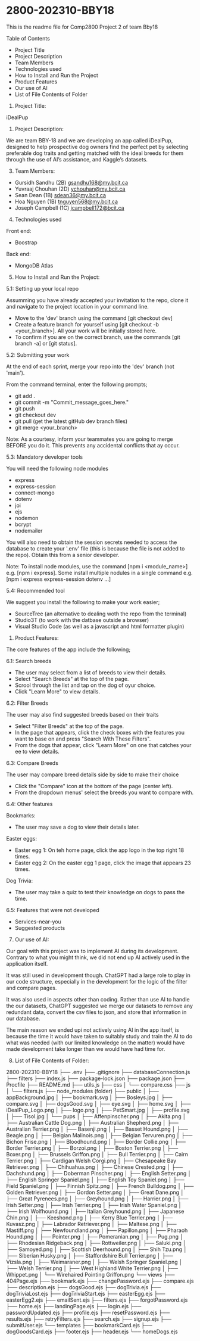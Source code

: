 # 2800-202310-BBY18
This is the readme file for Comp2800 Project 2 of team Bby18

Table of Contents
- Project Title
- Project Description
- Team Members
- Technologies used
- How to Install and Run the Project
- Product Features
- Our use of AI
- List of File Contents of Folder



1. Project Title:

iDealPup



1. Project Description:

We are team BBY-18 and we are developing an app called iDealPup, designed to help prospective dog owners find the perfect pet by selecting preferable dog traits and getting matched with the ideal breeds for them through the use of AI’s assistance, and Kaggle’s datasets.



3. Team Members:
- Gursidh Sandhu (2B)           gsandhu168@my.bcit.ca
- Yuvraaj Chouhan (2D)          ychouhan@my.bcit.ca
- Sean Dean (1B)                sdean36@my.bcit.ca
- Hoa Nguyen (1B)               tnguyen568@my.bcit.ca
- Joseph Campbell (1C)          jcampbell172@bcit.ca



4. Technologies used

Front end:                            
- Boostrap

Back end:                           
- MongoDB Atlas



5. How to Install and Run the Project:

5.1: Setting up your local repo

Assumming you have already accepted your invitation to the repo, clone it and navigate to the project location in your command line.
- Move to the 'dev' branch using the command [git checkout dev]
- Create a feature branch for yourself using [git checkout -b <your_branch>]. All your work will be initially stored here.
- To confirm if you are on the correct branch, use the commands [git branch -a] or [git status].

5.2: Submitting your work

At the end of each sprint, merge your repo into the 'dev' branch (not 'main').

From the command terminal, enter the following prompts;
- git add .
- git commit -m "Commit_message_goes_here."
- git push
- git checkout dev
- git pull                    (get the latest gitHub dev branch files)
- git merge <your_branch>

Note: As a courtesy, inform your teammates you are going to merge BEFORE you do it. This prevents any accidental conflicts that ay occur.

5.3: Mandatory developer tools

You will need the following node modules
- express
- express-session
- connect-mongo
- dotenv
- joi
- ejs
- nodemon
- bcrypt
- nodemailer

You will also need to obtain the session secrets needed to access the database to create your '.env' file (this is because the file is not added to the repo). Obtain this from a senior developer.
  
Note: To install node modules, use the command [npm i <module_name>] e.g. [npm i express]. Some install multiple nodules in a single command e.g. [npm i express express-session dotenv ...]

5.4: Recommended tool

We suggest you install the following to make your work easier;
- SourceTree (an alternative to dealing woth the repo from the terminal)
- Studio3T (to work with the datbase outside a browser)
- Visual Studio Code (as well as a javascript and html formatter plugin)



1. Product Features:

The core features of the app include the following;

6.1: Search breeds
- The user may select from a list of breeds to view their details.
- Select "Search Breeds" at the top of the page.
- Scrool through the list and tap on the dog of oyur choice.
- Click "Learn More" to view details.

6.2: Filter Breeds

The user may also find suggested breeds based on their traits
- Select "Filter Breeds" at the top of the page.
- In the page that appears, click the check boxes with the features you want to base on and press "Search With These Filters".
- From the dogs that appear, click "Learn More" on one that catches your ee to view details.

6.3: Compare Breeds

The user may compare breed details side by side to make their choice
- Click the "Compare" icon at the bottom of the page (center left).
- From the dropdown menus' select the breeds you want to compare with.

6.4: Other features

Bookmarks:
- The user may save a dog to view their details later.

Easter eggs:
- Easter egg 1: On teh home page, click the app logo in the top right 18 times.
- Easter egg 2: On the easter egg 1 page, click the image that appears 23 times.

Dog Trivia:
- The user may take a quiz to test their knowledge on dogs to pass the time.

6.5: Features that were not developed
- Services-near-you
- Suggested products



7. Our use of AI:

Our goal with this project was to implement AI during its development. Contrary to what you might think, we did not end up AI actively used in the application itself.

It was still used in development though. ChatGPT had a large role to play in our code structure, especially in the development for the logic of the filter and compare pages.

It was also used in aspects other than coding. Rather than use AI to handle the our datasets, ChatGPT suggested we merge our datasets to remove any redundant data, convert the csv files to json, and store that information in our database.

The main reason we ended upi not actively using AI in the app itself, is because the time it would have taken to suitably study and train the AI to do what was needed (with our limited knowledge on the matter) would have made development take longer than we would have had time for.



8. List of File Contents of Folder:

2800-202310-BBY18
├── .env
├── .gitignore
├── databaseConnection.js
├── filters
├── index.js
├── package-lock.json
├── package.json
├── Procfile
├── README.md
├── utils.js
├── css
│   └── compare.css
├── js
│   └── filters.js
├── node_modules (folder)
├── public
│   ├── appBackground.jpg
│   ├── bookmark.svg
│   ├── Bosleys.jpg
│   ├── compare.svg
│   ├── dogsGood.svg
│   ├── eye.svg
│   ├── home.svg
│   ├── iDealPup_Logo.png
│   ├── logo.png
│   ├── PetSmart.jpg
│   ├── profile.svg
│   ├── Tisol.jpg
│   └── pups
│       ├── Affenpinscher.png
│       ├── Akita.png
│       ├── Australian Cattle Dog.png
│       ├── Australian Shepherd.png
│       ├── Australian Terrier.png
│       ├── Basenji.png
│       ├── Basset Hound.png
│       ├── Beagle.png
│       ├── Belgian Malinois.png
│       ├── Belgian Tervuren.png
│       ├── Bichon Frise.png
│       ├── Bloodhound.png
│       ├── Border Collie.png
│       ├── Border Terrier.png
│       ├── Borzoi.png
│       ├── Boston Terrier.png
│       ├── Boxer.png
│       ├── Brussels Griffon.png
│       ├── Bull Terrier.png
│       ├── Cairn Terrier.png
│       ├── Cardigan Welsh Corgi.png
│       ├── Chesapeake Bay Retriever.png
│       ├── Chihuahua.png
│       ├── Chinese Crested.png
│       ├── Dachshund.png
│       ├── Doberman Pinscher.png
│       ├── English Setter.png
│       ├── English Springer Spaniel.png
│       ├── English Toy Spaniel.png
│       ├── Field Spaniel.png
│       ├── Finnish Spitz.png
│       ├── French Bulldog.png
│       ├── Golden Retriever.png
│       ├── Gordon Setter.png
│       ├── Great Dane.png
│       ├── Great Pyrenees.png
│       ├── Greyhound.png
│       ├── Harrier.png
│       ├── Irish Setter.png
│       ├── Irish Terrier.png
│       ├── Irish Water Spaniel.png
│       ├── Irish Wolfhound.png
│       ├── Italian Greyhound.png
│       ├── Japanese Chin.png
│       ├── Keeshond.png
│       ├── Kerry Blue Terrier.png
│       ├── Kuvasz.png
│       ├── Labrador Retriever.png
│       ├── Maltese.png
│       ├── Mastiff.png
│       ├── Newfoundland.png
│       ├── Papillon.png
│       ├── Pharaoh Hound.png
│       ├── Pointer.png
│       ├── Pomeranian.png
│       ├── Pug.png
│       ├── Rhodesian Ridgeback.png
│       ├── Rottweiler.png
│       ├── Saluki.png
│       ├── Samoyed.png
│       ├── Scottish Deerhound.png
│       ├── Shih Tzu.png
│       ├── Siberian Husky.png
│       ├── Staffordshire Bull Terrier.png
│       ├── Vizsla.png
│       ├── Weimaraner.png
│       ├── Welsh Springer Spaniel.png
│       ├── Welsh Terrier.png
│       ├── West Highland White Terrier.png
│       ├── Whippet.png
│       └── Wirehaired Pointing Griffon.png
└── views
    ├── 404Page.ejs
    ├── bookmark.ejs
    ├── changePassword.ejs
    ├── compare.ejs
    ├── description.ejs
    ├── dogsGood.ejs
    ├── dogTrivia.ejs
    ├── dogTriviaLost.ejs
    ├── dogTriviaStart.ejs
    ├── easterEgg.ejs
    ├── easterEgg2.ejs
    ├── emailSent.ejs
    ├── filters.ejs
    ├── forgotPassword.ejs
    ├── home.ejs
    ├── landingPage.ejs
    ├── login.ejs
    ├── passwordUpdated.ejs
    ├── profile.ejs
    ├── resetPassword.ejs
    ├── results.ejs
    ├── retryFilters.ejs
    ├── search.ejs
    ├── signup.ejs
    ├── submitUser.ejs
    └── templates
        ├── bookmarkCard.ejs
        ├── dogGoodsCard.ejs
        ├── footer.ejs
        ├── header.ejs
        └── homeDogs.ejs
